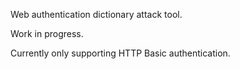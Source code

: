 Web authentication dictionary attack tool.

Work in progress.

Currently only supporting HTTP Basic authentication.